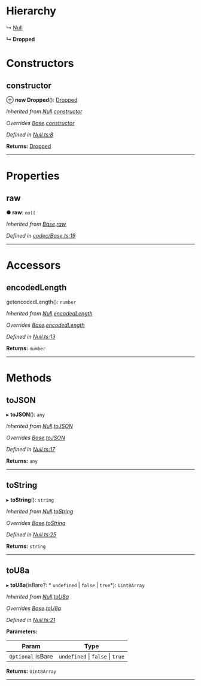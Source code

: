 

# Hierarchy

↳  [Null](_null_.null.md)

**↳ Dropped**

# Constructors

<a id="constructor"></a>

##  constructor

⊕ **new Dropped**(): [Dropped](_extrinsicstatus_.dropped.md)

*Inherited from [Null](_null_.null.md).[constructor](_null_.null.md#constructor)*

*Overrides [Base](_codec_base_.base.md).[constructor](_codec_base_.base.md#constructor)*

*Defined in [Null.ts:8](https://github.com/polkadot-js/api/blob/b09cbf6/packages/types/src/Null.ts#L8)*

**Returns:** [Dropped](_extrinsicstatus_.dropped.md)

___

# Properties

<a id="raw"></a>

##  raw

**● raw**: *`null`*

*Inherited from [Base](_codec_base_.base.md).[raw](_codec_base_.base.md#raw)*

*Defined in [codec/Base.ts:19](https://github.com/polkadot-js/api/blob/b09cbf6/packages/types/src/codec/Base.ts#L19)*

___

# Accessors

<a id="encodedlength"></a>

##  encodedLength

getencodedLength(): `number`

*Inherited from [Null](_null_.null.md).[encodedLength](_null_.null.md#encodedlength)*

*Overrides [Base](_codec_base_.base.md).[encodedLength](_codec_base_.base.md#encodedlength)*

*Defined in [Null.ts:13](https://github.com/polkadot-js/api/blob/b09cbf6/packages/types/src/Null.ts#L13)*

**Returns:** `number`

___

# Methods

<a id="tojson"></a>

##  toJSON

▸ **toJSON**(): `any`

*Inherited from [Null](_null_.null.md).[toJSON](_null_.null.md#tojson)*

*Overrides [Base](_codec_base_.base.md).[toJSON](_codec_base_.base.md#tojson)*

*Defined in [Null.ts:17](https://github.com/polkadot-js/api/blob/b09cbf6/packages/types/src/Null.ts#L17)*

**Returns:** `any`

___
<a id="tostring"></a>

##  toString

▸ **toString**(): `string`

*Inherited from [Null](_null_.null.md).[toString](_null_.null.md#tostring)*

*Overrides [Base](_codec_base_.base.md).[toString](_codec_base_.base.md#tostring)*

*Defined in [Null.ts:25](https://github.com/polkadot-js/api/blob/b09cbf6/packages/types/src/Null.ts#L25)*

**Returns:** `string`

___
<a id="tou8a"></a>

##  toU8a

▸ **toU8a**(isBare?: * `undefined` &#124; `false` &#124; `true`*): `Uint8Array`

*Inherited from [Null](_null_.null.md).[toU8a](_null_.null.md#tou8a)*

*Overrides [Base](_codec_base_.base.md).[toU8a](_codec_base_.base.md#tou8a)*

*Defined in [Null.ts:21](https://github.com/polkadot-js/api/blob/b09cbf6/packages/types/src/Null.ts#L21)*

**Parameters:**

| Param | Type |
| ------ | ------ |
| `Optional` isBare |  `undefined` &#124; `false` &#124; `true`|

**Returns:** `Uint8Array`

___

